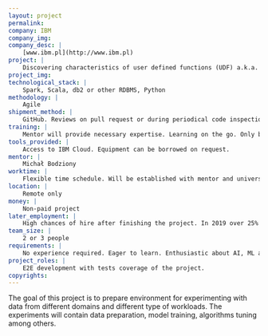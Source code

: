 ```yaml
---
layout: project
permalink: 
company: IBM
company_img:
company_desc: |
    [www.ibm.pl](http://www.ibm.pl)
project: |
    Discovering characteristics of user defined functions (UDF) a.k.a. black boxes with machine learning.
project_img:
technological_stack: |
    Spark, Scala, db2 or other RDBMS, Python
methodology: |
    Agile
shipment_method: |
    GitHub. Reviews on pull request or during periodical code inspection. 
training: |
    Mentor will provide necessary expertise. Learning on the go. Only basic comprehension of concepts will be enough for start.
tools_provided: |
    Access to IBM Cloud. Equipment can be borrowed on request. 
mentor: |
    Michał Bodziony 
worktime: |
    Flexible time schedule. Will be established with mentor and university supervisor. No regular schedule needed.
location: |
    Remote only
money: |
    Non-paid project
later_employment: |
    High chances of hire after finishing the project. In 2019 over 25% new hires at IBM Lab in Kraków were people from student partnership/internship programs. Over 35% of students participating in IBM programs stays at the company as a contractor or regular employee.
team_size: |
    2 or 3 people
requirements: |
    No experience required. Eager to learn. Enthusiastic about AI, ML and data science would be a good match
project_roles: |
    E2E development with tests coverage of the project. 
copyrights:
---
```

The goal of this project is to prepare environment for experimenting with data from different domains and different type of workloads. The experiments will contain data preparation, model training, algorithms tuning among others. 